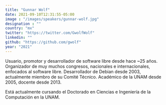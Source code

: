 ```yaml
---
title: "Gunnar Wolf"
date: 2021-09-10T12:31:55-05:00
image : "/images/speakers/gunnar-wolf.jpg"
designation : ""
country: "mx"
twitter: "https://twitter.com/GwolfWolf"
linkedin: ""
github: "https://github.com/gwolf"
year: "2021"
---
```


Usuario, promotor y desarrollador de software libre desde hace ~25 años. Organizador de muy muchos congresos, nacionales e internacionales, enfocados al software libre. Desarrollador de Debian desde 2003, actualmente miembro de su Comité Técnico. Académico de la UNAM desde 2005, docente desde 2013.

Está actualmente cursando el Doctorado en Ciencias e Ingeniería de la Computación en la UNAM.